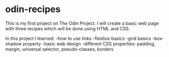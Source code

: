 # odin-recipes

This is my first project on The Odin Project.
I will create a basic web page with three recipes which will be done using HTML and CSS.

In this project I learned:
-how to use links
-flexbox basics
-grid basics
-box-shadow property
-basic web design
-different CSS properties: padding, margin, universal selector, pseudo-classes, borders
